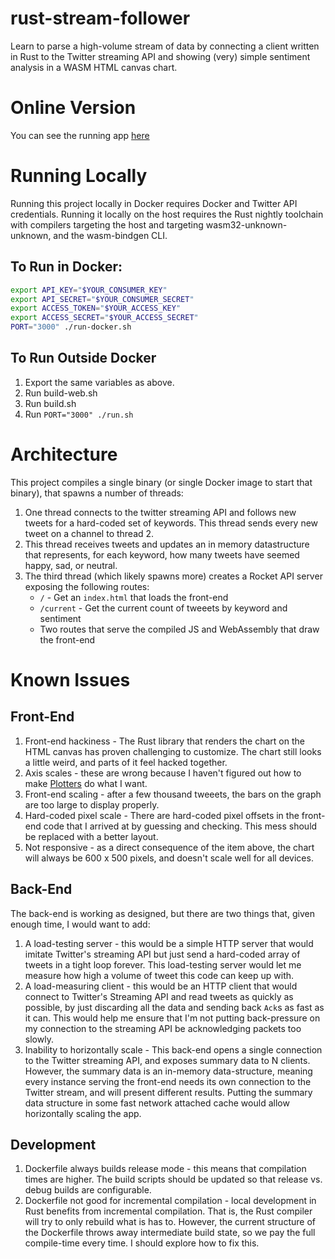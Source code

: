 # rust-stream-follower
Learn to parse a high-volume stream of data by connecting a client written in Rust to the 
Twitter streaming API and showing (very) simple sentiment analysis in a WASM HTML canvas
chart.

# Online Version

You can see the running app [here](https://pacific-wave-78223.herokuapp.com/)

# Running Locally

Running this project locally in Docker requires Docker and Twitter API credentials.
Running it locally on the host requires the Rust nightly toolchain with compilers targeting
the host and targeting wasm32-unknown-unknown, and the wasm-bindgen CLI.

## To Run in Docker:

```bash
export API_KEY="$YOUR_CONSUMER_KEY"
export API_SECRET="$YOUR_CONSUMER_SECRET"
export ACCESS_TOKEN="$YOUR_ACCESS_KEY"
export ACCESS_SECRET="$YOUR_ACCESS_SECRET"
PORT="3000" ./run-docker.sh
```

## To Run Outside Docker

1. Export the same variables as above.
2. Run build-web.sh
3. Run build.sh
4. Run `PORT="3000" ./run.sh`

# Architecture

This project compiles a single binary (or single Docker image to start that binary), that
spawns a number of threads:

1. One thread connects to the twitter streaming API and follows new tweets for a hard-coded set of keywords.
   This thread sends every new tweet on a channel to thread 2.
2. This thread receives tweets and updates an in memory datastructure that represents, for each keyword, how many tweets have seemed happy, sad, or neutral.
3. The third thread (which likely spawns more) creates a Rocket API server exposing the following routes:
    - `/` - Get an `index.html` that loads the front-end
    - `/current` - Get the current count of tweeets by keyword and sentiment
    -  Two routes that serve the compiled JS and WebAssembly that draw the front-end

# Known Issues

## Front-End

1. Front-end hackiness - The Rust library that renders the chart on the HTML canvas has proven challenging to customize. The chart still looks a little weird, and parts of it feel hacked together.
1. Axis scales - these are wrong because I haven't figured out how to make [Plotters](https://github.com/38/plotters) do what I want.
1. Front-end scaling - after a few thousand tweeets, the bars on the graph are too large to display properly.
1. Hard-coded pixel scale - There are hard-coded pixel offsets in the front-end code that I arrived at by guessing and checking. This mess should be replaced with a better layout.
1. Not responsive - as a direct consequence of the item above, the chart will always be 600 x 500 pixels, and doesn't scale well for all devices.

## Back-End

The back-end is working as designed, but there are two things that, given enough time, I would want to add:

1. A load-testing server - this would be a simple HTTP server that would imitate Twitter's streaming API but just send a hard-coded array of tweets in a tight loop forever. This load-testing server would let me measure how high a volume of tweet this code can keep up with.
1. A load-measuring client - this would be an HTTP client that would connect to Twitter's Streaming API and read tweets as quickly as possible, by just discarding all the data and sending back `Ack`s as fast as it can. This would help me ensure that I'm not putting back-pressure on my connection to the streaming API be acknowledging packets too slowly.
1. Inability to horizontally scale - This back-end opens a single connection to the Twitter streaming API, and exposes summary data to N clients. However, the summary data is an in-memory data-structure, meaning every instance serving the front-end needs its own connection to the Twitter stream, and will present different results. Putting the summary data structure in some fast network attached cache would allow horizontally scaling the app.

## Development

1. Dockerfile always builds release mode - this means that compilation times are higher. The build scripts should be updated so that release vs. debug builds are configurable.
1. Dockerfile not good for incremental compilation - local development in Rust benefits from incremental compilation. That is, the Rust compiler will try to only rebuild what is has to. However, the current structure of the Dockerfile throws away intermediate build state, so we pay the full compile-time every time. I should explore how to fix this.
